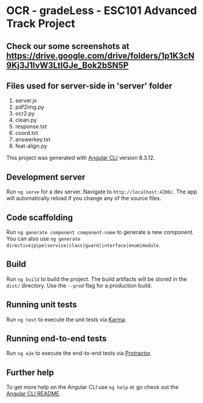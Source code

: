 # OCR - gradeLess - ESC101 Advanced Track Project
## Check our some screenshots at https://drive.google.com/drive/folders/1p1K3cN9Kj3J1IvW3LtlGJe_Bok2bSN5P
## Files used for server-side in 'server' folder
1. server.js
2. pdf2img.py
3. ocr2.py
4. clean.py
5. response.txt
6. coord.txt
7. answerkey.txt
8. feat-align.py

This project was generated with [Angular CLI](https://github.com/angular/angular-cli) version 8.3.12.

## Development server

Run `ng serve` for a dev server. Navigate to `http://localhost:4200/`. The app will automatically reload if you change any of the source files.

## Code scaffolding

Run `ng generate component component-name` to generate a new component. You can also use `ng generate directive|pipe|service|class|guard|interface|enum|module`.

## Build

Run `ng build` to build the project. The build artifacts will be stored in the `dist/` directory. Use the `--prod` flag for a production build.

## Running unit tests

Run `ng test` to execute the unit tests via [Karma](https://karma-runner.github.io).

## Running end-to-end tests

Run `ng e2e` to execute the end-to-end tests via [Protractor](http://www.protractortest.org/).

## Further help

To get more help on the Angular CLI use `ng help` or go check out the [Angular CLI README](https://github.com/angular/angular-cli/blob/master/README.md).
